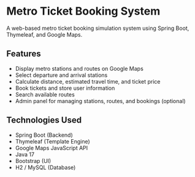 # Metro Ticket Booking System

A web-based metro ticket booking simulation system using Spring Boot, Thymeleaf, and Google Maps.

## Features

- Display metro stations and routes on Google Maps
- Select departure and arrival stations
- Calculate distance, estimated travel time, and ticket price
- Book tickets and store user information
- Search available routes
- Admin panel for managing stations, routes, and bookings (optional)

## Technologies Used

- Spring Boot (Backend)
- Thymeleaf (Template Engine)
- Google Maps JavaScript API
- Java 17
- Bootstrap (UI)
- H2 / MySQL (Database)